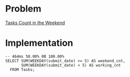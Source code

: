 # Problem

[Tasks Count in the Weekend](https://leetcode.com/problems/tasks-count-in-the-weekend/)

# Implementation

```
-- 464ms 50.00% 0B 100.00%
SELECT SUM(WEEKDAY(submit_date) >= 5) AS weekend_cnt,
       SUM(WEEKDAY(submit_date) < 5) AS working_cnt
  FROM Tasks;
```

